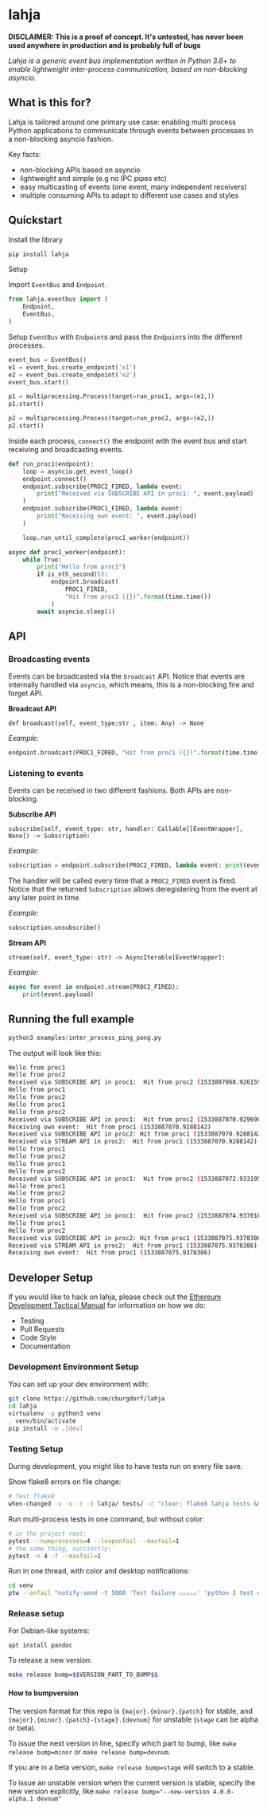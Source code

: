 # lahja

**DISCLAIMER: This is a proof of concept. It's untested, has never been used anywhere in production and is probably full of bugs**

*Lahja is a generic event bus implementation written in Python 3.6+ to enable lightweight inter-process communication, based on non-blocking asyncio.*

## What is this for?

Lahja is tailored around one primary use case: enabling multi process Python applications to communicate through events between processes in a non-blocking
asyncio fashion.

Key facts:

- non-blocking APIs based on asyncio
- lightweight and simple (e.g no IPC pipes etc)
- easy multicasting of events (one event, many independent receivers)
- multiple consuming APIs to adapt to different use cases and styles


## Quickstart

Install the library

```sh
pip install lahja
```

Setup

Import `EventBus` and `Endpoint`.

```python
from lahja.eventbus import (
    Endpoint,
    EventBus,
)
```

Setup `EventBus` with `Endpoint`s and pass the `Endpoint`s into the different processes.

```python
event_bus = EventBus()
e1 = event_bus.create_endpoint('e1')
e2 = event_bus.create_endpoint('e2')
event_bus.start()

p1 = multiprocessing.Process(target=run_proc1, args=(e1,))
p1.start()

p2 = multiprocessing.Process(target=run_proc2, args=(e2,))
p2.start()
```

Inside each process, `connect()` the endpoint with the event bus and start receiving and broadcasting events.

```Python
def run_proc1(endpoint):
    loop = asyncio.get_event_loop()
    endpoint.connect()
    endpoint.subscribe(PROC2_FIRED, lambda event: 
        print("Received via SUBSCRIBE API in proc1: ", event.payload)
    )
    endpoint.subscribe(PROC1_FIRED, lambda event: 
        print("Receiving own event: ", event.payload)
    )

    loop.run_until_complete(proc1_worker(endpoint))

async def proc1_worker(endpoint):
    while True:
        print("Hello from proc1")
        if is_nth_second(5):
            endpoint.broadcast(
                PROC1_FIRED,
                "Hit from proc1 ({})".format(time.time())
            )
        await asyncio.sleep(1)
```

## API


### Broadcasting events

Events can be broadcasted via the `broadcast` API. Notice that events are internally handled via `asyncio`, which means, this is a non-blocking fire and forget API.

**Broadcast API**

`def broadcast(self, event_type:str , item: Any) -> None`

*Example:*

```Python
endpoint.broadcast(PROC1_FIRED, "Hit from proc1 ({})".format(time.time()))
```

### Listening to events

Events can be received in two different fashions. Both APIs are non-blocking.

**Subscribe API**

`subscribe(self, event_type: str, handler: Callable[[EventWrapper], None]) -> Subscription:`

*Example:*

```Python
subscription = endpoint.subscribe(PROC2_FIRED, lambda event: print(event.payload))
```

The handler will be called every time that a `PROC2_FIRED` event is fired. Notice that the returned `Subscription` allows deregistering from the event at any later point in time.

*Example:*

```Python
subscription.unsubscribe()
```

**Stream API**

`stream(self, event_type: str) -> AsyncIterable[EventWrapper]:`

*Example:*

```Python
async for event in endpoint.stream(PROC2_FIRED):
    print(event.payload)
```

## Running the full example

```Python
python3 examples/inter_process_ping_pong.py
```

The output will look like this:

```sh
Hello from proc1
Hello from proc2
Received via SUBSCRIBE API in proc1:  Hit from proc2 (1533887068.9261594)
Hello from proc1
Hello from proc2
Hello from proc1
Hello from proc2
Received via SUBSCRIBE API in proc1:  Hit from proc2 (1533887070.9296985)
Receiving own event:  Hit from proc1 (1533887070.9288142)
Received via SUBSCRIBE API in proc2: Hit from proc1 (1533887070.9288142)
Received via STREAM API in proc2:  Hit from proc1 (1533887070.9288142)
Hello from proc1
Hello from proc2
Hello from proc1
Hello from proc2
Received via SUBSCRIBE API in proc1:  Hit from proc2 (1533887072.9331954)
Hello from proc1
Hello from proc2
Hello from proc1
Hello from proc2
Received via SUBSCRIBE API in proc1:  Hit from proc2 (1533887074.937018)
Hello from proc1
Hello from proc2
Received via SUBSCRIBE API in proc2: Hit from proc1 (1533887075.9378386)
Received via STREAM API in proc2:  Hit from proc1 (1533887075.9378386)
Receiving own event:  Hit from proc1 (1533887075.9378386)
```

## Developer Setup

If you would like to hack on lahja, please check out the
[Ethereum Development Tactical Manual](https://github.com/pipermerriam/ethereum-dev-tactical-manual)
for information on how we do:

- Testing
- Pull Requests
- Code Style
- Documentation

### Development Environment Setup

You can set up your dev environment with:

```sh
git clone https://github.com/cburgdorf/lahja
cd lahja
virtualenv -p python3 venv
. venv/bin/activate
pip install -e .[dev]
```

### Testing Setup

During development, you might like to have tests run on every file save.

Show flake8 errors on file change:

```sh
# Test flake8
when-changed -v -s -r -1 lahja/ tests/ -c "clear; flake8 lahja tests && echo 'flake8 success' || echo 'error'"
```

Run multi-process tests in one command, but without color:

```sh
# in the project root:
pytest --numprocesses=4 --looponfail --maxfail=1
# the same thing, succinctly:
pytest -n 4 -f --maxfail=1
```

Run in one thread, with color and desktop notifications:

```sh
cd venv
ptw --onfail "notify-send -t 5000 'Test failure ⚠⚠⚠⚠⚠' 'python 3 test on lahja failed'" ../tests ../lahja
```

### Release setup

For Debian-like systems:
```
apt install pandoc
```

To release a new version:

```sh
make release bump=$$VERSION_PART_TO_BUMP$$
```

#### How to bumpversion

The version format for this repo is `{major}.{minor}.{patch}` for stable, and
`{major}.{minor}.{patch}-{stage}.{devnum}` for unstable (`stage` can be alpha or beta).

To issue the next version in line, specify which part to bump,
like `make release bump=minor` or `make release bump=devnum`.

If you are in a beta version, `make release bump=stage` will switch to a stable.

To issue an unstable version when the current version is stable, specify the
new version explicitly, like `make release bump="--new-version 4.0.0-alpha.1 devnum"`
